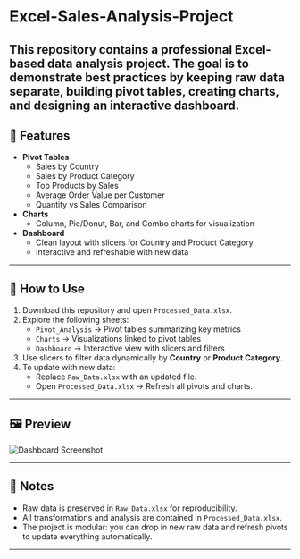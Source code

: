 # Excel-Sales-Analysis-Project
This repository contains a **professional Excel-based data analysis project**.   The goal is to demonstrate best practices by keeping raw data separate, building pivot tables, creating charts, and designing an interactive dashboard. 
---

## 🔎 Features
- **Pivot Tables**
  - Sales by Country
  - Sales by Product Category
  - Top Products by Sales
  - Average Order Value per Customer
  - Quantity vs Sales Comparison
- **Charts**
  - Column, Pie/Donut, Bar, and Combo charts for visualization
- **Dashboard**
  - Clean layout with slicers for Country and Product Category
  - Interactive and refreshable with new data

---

## 🚀 How to Use
1. Download this repository and open `Processed_Data.xlsx`.
2. Explore the following sheets:
   - `Pivot_Analysis` → Pivot tables summarizing key metrics
   - `Charts` → Visualizations linked to pivot tables
   - `Dashboard` → Interactive view with slicers and filters
3. Use slicers to filter data dynamically by **Country** or **Product Category**.
4. To update with new data:
   - Replace `Raw_Data.xlsx` with an updated file.
   - Open `Processed_Data.xlsx` → Refresh all pivots and charts.

---

## 🖼️ Preview
![Dashboard Screenshot](images/dashboard.png)

---

## 📌 Notes
- Raw data is preserved in `Raw_Data.xlsx` for reproducibility.
- All transformations and analysis are contained in `Processed_Data.xlsx`.
- The project is modular: you can drop in new raw data and refresh pivots to update everything automatically.

---
